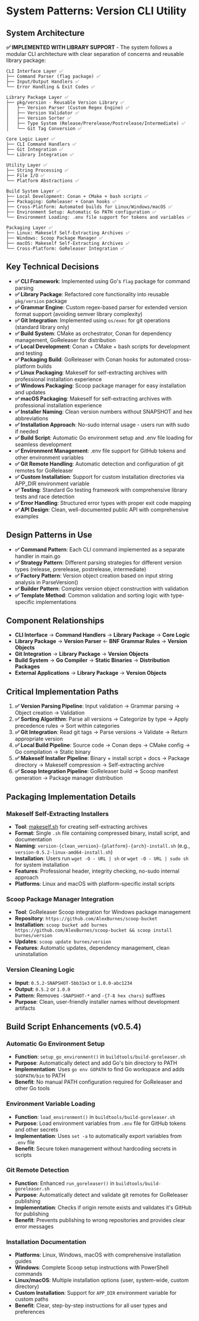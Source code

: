 # System Patterns: Version CLI Utility

## System Architecture
**✅ IMPLEMENTED WITH LIBRARY SUPPORT** - The system follows a modular CLI architecture with clear separation of concerns and reusable library package:

```
CLI Interface Layer ✅
├── Command Parser (flag package) ✅
├── Input/Output Handlers ✅
└── Error Handling & Exit Codes ✅

Library Package Layer ✅
├── pkg/version - Reusable Version Library ✅
│   ├── Version Parser (Custom Regex Engine) ✅
│   ├── Version Validator ✅
│   ├── Version Sorter ✅
│   ├── Type System (Release/Prerelease/Postrelease/Intermediate) ✅
│   └── Git Tag Conversion ✅

Core Logic Layer ✅
├── CLI Command Handlers ✅
├── Git Integration ✅
└── Library Integration ✅

Utility Layer ✅
├── String Processing ✅
├── File I/O ✅
└── Platform Abstractions ✅

Build System Layer ✅
├── Local Development: Conan + CMake + bash scripts ✅
├── Packaging: GoReleaser + Conan hooks ✅
├── Cross-Platform: Automated builds for Linux/Windows/macOS ✅
├── Environment Setup: Automatic Go PATH configuration ✅
└── Environment Loading: .env file support for tokens and variables ✅

Packaging Layer ✅
├── Linux: Makeself Self-Extracting Archives ✅
├── Windows: Scoop Package Manager ✅
├── macOS: Makeself Self-Extracting Archives ✅
└── Cross-Platform: GoReleaser Integration ✅
```

## Key Technical Decisions
- **✅ CLI Framework**: Implemented using Go's `flag` package for command parsing
- **✅ Library Package**: Refactored core functionality into reusable `pkg/version` package
- **✅ Grammar Engine**: Custom regex-based parser for extended version format support (avoiding semver library complexity)
- **✅ Git Integration**: Implemented using `os/exec` for git operations (standard library only)
- **✅ Build System**: CMake as orchestrator, Conan for dependency management, GoReleaser for distribution
- **✅ Local Development**: Conan + CMake + bash scripts for development and testing
- **✅ Packaging Build**: GoReleaser with Conan hooks for automated cross-platform builds
- **✅ Linux Packaging**: Makeself for self-extracting archives with professional installation experience
- **✅ Windows Packaging**: Scoop package manager for easy installation and updates
- **✅ macOS Packaging**: Makeself for self-extracting archives with professional installation experience
- **✅ Installer Naming**: Clean version numbers without SNAPSHOT and hex abbreviations
- **✅ Installation Approach**: No-sudo internal usage - users run with sudo if needed
- **✅ Build Script**: Automatic Go environment setup and .env file loading for seamless development
- **✅ Environment Management**: .env file support for GitHub tokens and other environment variables
- **✅ Git Remote Handling**: Automatic detection and configuration of git remotes for GoReleaser
- **✅ Custom Installation**: Support for custom installation directories via APP_DIR environment variable
- **✅ Testing**: Standard Go testing framework with comprehensive library tests and race detection
- **✅ Error Handling**: Structured error types with proper exit code mapping
- **✅ API Design**: Clean, well-documented public API with comprehensive examples

## Design Patterns in Use
- **✅ Command Pattern**: Each CLI command implemented as a separate handler in main.go
- **✅ Strategy Pattern**: Different parsing strategies for different version types (release, prerelease, postrelease, intermediate)
- **✅ Factory Pattern**: Version object creation based on input string analysis in ParseVersion()
- **✅ Builder Pattern**: Complex version object construction with validation
- **✅ Template Method**: Common validation and sorting logic with type-specific implementations

## Component Relationships
- **CLI Interface** → **Command Handlers** → **Library Package** → **Core Logic**
- **Library Package** → **Version Parser** ← **BNF Grammar Rules** → **Version Objects**
- **Git Integration** → **Library Package** → **Version Objects**
- **Build System** → **Go Compiler** → **Static Binaries** → **Distribution Packages**
- **External Applications** → **Library Package** → **Version Objects**

## Critical Implementation Paths
1. **✅ Version Parsing Pipeline**: Input validation → Grammar parsing → Object creation → Validation
2. **✅ Sorting Algorithm**: Parse all versions → Categorize by type → Apply precedence rules → Sort within categories
3. **✅ Git Integration**: Read git tags → Parse versions → Validate → Return appropriate version
4. **✅ Local Build Pipeline**: Source code → Conan deps → CMake config → Go compilation → Static binary
5. **✅ Makeself Installer Pipeline**: Binary + install script + docs → Package directory → Makeself compression → Self-extracting archive
6. **✅ Scoop Integration Pipeline**: GoReleaser build → Scoop manifest generation → Package manager distribution

## Packaging Implementation Details
### Makeself Self-Extracting Installers
- **Tool**: [makeself.sh](https://github.com/megastep/makeself) for creating self-extracting archives
- **Format**: Single `.sh` file containing compressed binary, install script, and documentation
- **Naming**: `version-{clean_version}-{platform}-{arch}-install.sh` (e.g., `version-0.5.2-linux-amd64-install.sh`)
- **Installation**: Users run `wget -O - URL | sh` or `wget -O - URL | sudo sh` for system installation
- **Features**: Professional header, integrity checking, no-sudo internal approach
- **Platforms**: Linux and macOS with platform-specific install scripts

### Scoop Package Manager Integration
- **Tool**: GoReleaser Scoop integration for Windows package management
- **Repository**: `https://github.com/AlexBurnes/scoop-bucket`
- **Installation**: `scoop bucket add burnes https://github.com/AlexBurnes/scoop-bucket && scoop install burnes/version`
- **Updates**: `scoop update burnes/version`
- **Features**: Automatic updates, dependency management, clean uninstallation

### Version Cleaning Logic
- **Input**: `0.5.2-SNAPSHOT-5bb31e3` or `1.0.0-abc1234`
- **Output**: `0.5.2` or `1.0.0`
- **Pattern**: Removes `-SNAPSHOT-*` and `-{7-8 hex chars}` suffixes
- **Purpose**: Clean, user-friendly installer names without development artifacts

## Build Script Enhancements (v0.5.4)

### Automatic Go Environment Setup
- **Function**: `setup_go_environment()` in `buildtools/build-goreleaser.sh`
- **Purpose**: Automatically detect and add Go's bin directory to PATH
- **Implementation**: Uses `go env GOPATH` to find Go workspace and adds `$GOPATH/bin` to PATH
- **Benefit**: No manual PATH configuration required for GoReleaser and other Go tools

### Environment Variable Loading
- **Function**: `load_environment()` in `buildtools/build-goreleaser.sh`
- **Purpose**: Load environment variables from `.env` file for GitHub tokens and other secrets
- **Implementation**: Uses `set -a` to automatically export variables from `.env` file
- **Benefit**: Secure token management without hardcoding secrets in scripts

### Git Remote Detection
- **Function**: Enhanced `run_goreleaser()` in `buildtools/build-goreleaser.sh`
- **Purpose**: Automatically detect and validate git remotes for GoReleaser publishing
- **Implementation**: Checks if origin remote exists and validates it's GitHub for publishing
- **Benefit**: Prevents publishing to wrong repositories and provides clear error messages

### Installation Documentation
- **Platforms**: Linux, Windows, macOS with comprehensive installation guides
- **Windows**: Complete Scoop setup instructions with PowerShell commands
- **Linux/macOS**: Multiple installation options (user, system-wide, custom directory)
- **Custom Installation**: Support for `APP_DIR` environment variable for custom paths
- **Benefit**: Clear, step-by-step instructions for all user types and preferences